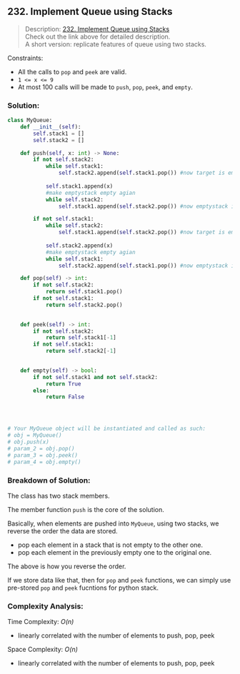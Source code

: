 ## 232. Implement Queue using Stacks

>Description: [232. Implement Queue using Stacks](https://leetcode.com/problems/implement-queue-using-stacks/)\
Check out the link above for detailed description.\
A short version: replicate features of queue using two stacks.

Constraints:

- All the calls to `pop` and `peek` are valid.
- <code>1 <= x <= 9</code> 
- At most 100 calls will be made to `push`, `pop`, `peek`, and `empty`.

### Solution: 

```python
class MyQueue:
    def __init__(self):
        self.stack1 = []
        self.stack2 = []

    def push(self, x: int) -> None:
        if not self.stack2:
            while self.stack1:
                self.stack2.append(self.stack1.pop()) #now target is empty
        
            self.stack1.append(x)
            #make emptystack empty agian
            while self.stack2:
                self.stack1.append(self.stack2.pop()) #now emptystack is empty

        if not self.stack1:
            while self.stack2:
                self.stack1.append(self.stack2.pop()) #now target is empty
        
            self.stack2.append(x)
            #make emptystack empty agian
            while self.stack1:
                self.stack2.append(self.stack1.pop()) #now emptystack is empty

    def pop(self) -> int:
        if not self.stack2:
            return self.stack1.pop()
        if not self.stack1:
            return self.stack2.pop()
               

    def peek(self) -> int:
        if not self.stack2:
            return self.stack1[-1]
        if not self.stack1:
            return self.stack2[-1]
       

    def empty(self) -> bool:
        if not self.stack1 and not self.stack2:
            return True
        else:
            return False




# Your MyQueue object will be instantiated and called as such:
# obj = MyQueue()
# obj.push(x)
# param_2 = obj.pop()
# param_3 = obj.peek()
# param_4 = obj.empty()
```
### Breakdown of Solution:

The class has two stack members.

The member function `push` is the core of the solution. 

Basically, when elements are pushed into `MyQueue`, using two stacks, we reverse the order the data are stored.

- pop each element in a stack that is not empty to the other one.
- pop each element in the previously empty one to the original one.

The above is how you reverse the order.

If we store data like that, then for `pop` and `peek` functions, we can simply use pre-stored `pop` and `peek` fucntions for python stack. 


### Complexity Analysis:

Time Complexity: *O(n)*

- linearly correlated with the number of elements to push, pop, peek

Space Complexity: *O(n)*

- linearly correlated with the number of elements to push, pop, peek